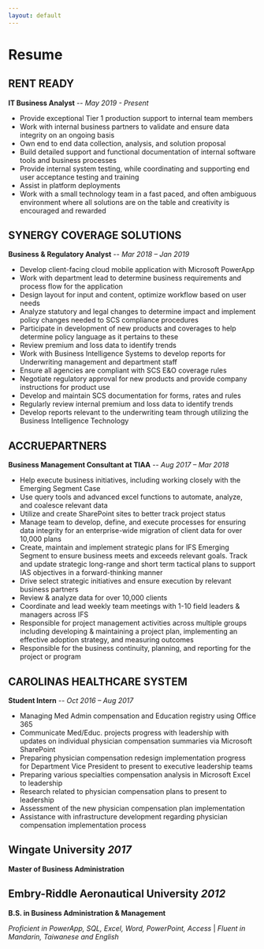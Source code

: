 ```yaml
---
layout: default
---
```

# Resume
## RENT READY
**IT Business Analyst** -- _May 2019 - Present_
* Provide exceptional Tier 1 production support to internal team members
* Work with internal business partners to validate and ensure data integrity on an ongoing basis
* Own end to end data collection, analysis, and solution proposal
* Build detailed support and functional documentation of internal software tools and business processes
* Provide internal system testing, while coordinating and supporting end user acceptance testing and training
* Assist in platform deployments
* Work with a small technology team in a fast paced, and often ambiguous environment where all solutions are on the table and creativity is encouraged and rewarded

## SYNERGY COVERAGE SOLUTIONS 
**Business & Regulatory Analyst** -- _Mar 2018 – Jan 2019_
* Develop client-facing cloud mobile application with Microsoft PowerApp 
* Work with department lead to determine business requirements and process flow for the application 
* Design layout for input and content, optimize workflow based on user needs
* Analyze statutory and legal changes to determine impact and implement policy changes needed to SCS compliance procedures
* Participate in development of new products and coverages to help determine policy language as it pertains to these
* Review premium and loss data to identify trends
* Work with Business Intelligence Systems to develop reports for Underwriting management and department staff
* Ensure all agencies are compliant with SCS E&O coverage rules
* Negotiate regulatory approval for new products and provide company instructions for product use
* Develop and maintain SCS documentation for forms, rates and rules
* Regularly review internal premium and loss data to identify trends
* Develop reports relevant to the underwriting team through utilizing the Business Intelligence Technology

## ACCRUEPARTNERS 
**Business Management Consultant at TIAA** -- _Aug 2017 – Mar 2018_
* Help execute business initiatives, including working closely with the Emerging Segment Case 
* Use query tools and advanced excel functions to automate, analyze, and coalesce relevant data
* Utilize and create SharePoint sites to better track project status
* Manage team to develop, define, and execute processes for ensuring data integrity for an enterprise-wide migration of client data for over 10,000 plans
* Create, maintain and implement strategic plans for IFS Emerging Segment to ensure business meets and exceeds relevant goals. Track and update strategic long-range and short term tactical plans to support IAS objectives in a forward-thinking manner
* Drive select strategic initiatives and ensure execution by relevant business partners
* Review & analyze data for over 10,000 clients
* Coordinate and lead weekly team meetings with 1-10 field leaders & managers across IFS
* Responsible for project management activities across multiple groups including developing & maintaining a project plan, implementing an effective adoption strategy, and measuring outcomes
* Responsible for the business continuity, planning, and reporting for the project or program

## CAROLINAS HEALTHCARE SYSTEM                                                                                      
**Student Intern** -- _Oct 2016 – Aug 2017_
* Managing Med Admin compensation and Education registry using Office 365
* Communicate Med/Educ. projects progress with leadership with updates on individual physician compensation summaries via Microsoft SharePoint
* Preparing physician compensation redesign implementation progress for Department Vice President to present to executive leadership teams
* Preparing various specialties compensation analysis in Microsoft Excel to leadership
* Research related to physician compensation plans to present to leadership
* Assessment of the new physician compensation plan implementation
* Assistance with infrastructure development regarding physician compensation implementation process

## Wingate University _2017_ 
**Master of Business Administration**
## Embry-Riddle Aeronautical University _2012_             
**B.S. in Business Administration & Management**

_Proficient in PowerApp, SQL, Excel, Word, PowerPoint, Access_ | _Fluent in Mandarin, Taiwanese and English_ 


